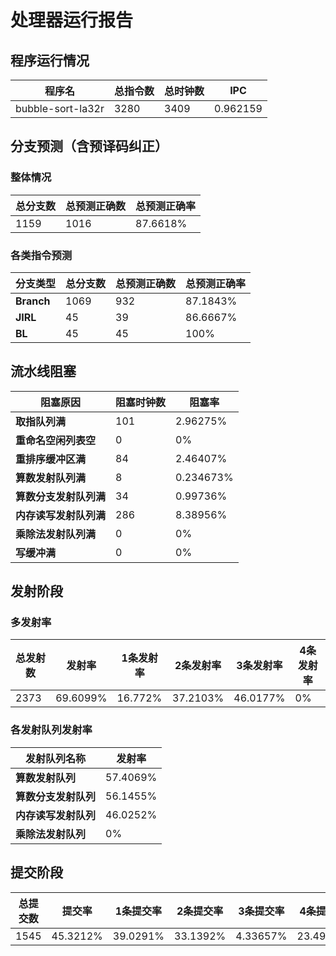 # 处理器运行报告
## 程序运行情况
|程序名|总指令数|总时钟数|IPC|
|---|---|---|---|
|bubble-sort-la32r|3280|3409|0.962159|

## 分支预测（含预译码纠正）
### 整体情况
|总分支数|总预测正确数|总预测正确率|
|---|---|---|
|1159|1016|87.6618%|

### 各类指令预测
|分支类型|总分支数|总预测正确数|总预测正确率|
|---|---|---|---|
|**Branch**| 1069 | 932 | 87.1843%|
|**JIRL**| 45 | 39 | 86.6667%|
|**BL**| 45 | 45 | 100%|

## 流水线阻塞
|阻塞原因|阻塞时钟数|阻塞率|
|---|---|---|
|**取指队列满**| 101 | 2.96275%|
|**重命名空闲列表空**|0 | 0%|
|**重排序缓冲区满**|84 | 2.46407%|
|**算数发射队列满**|8 | 0.234673%|
|**算数分支发射队列满**|34 | 0.99736%|
|**内存读写发射队列满**|286 | 8.38956%|
|**乘除法发射队列满**|0 | 0%|
|**写缓冲满**|0 | 0%|

## 发射阶段
### 多发射率
|总发射数|发射率|1条发射率|2条发射率|3条发射率|4条发射率|
|---|---|---|---|---|---|
|2373|69.6099%|16.772%|37.2103%|46.0177%|0%|

### 各发射队列发射率
|发射队列名称|发射率|
|---|---|
|**算数发射队列**|57.4069%|
|**算数分支发射队列**|56.1455%|
|**内存读写发射队列**|46.0252%|
|**乘除法发射队列**|0%|

## 提交阶段
|总提交数|提交率|1条提交率|2条提交率|3条提交率|4条提交率|
|---|---|---|---|---|---|
|1545|45.3212%|39.0291%|33.1392%|4.33657%|23.4951%|
